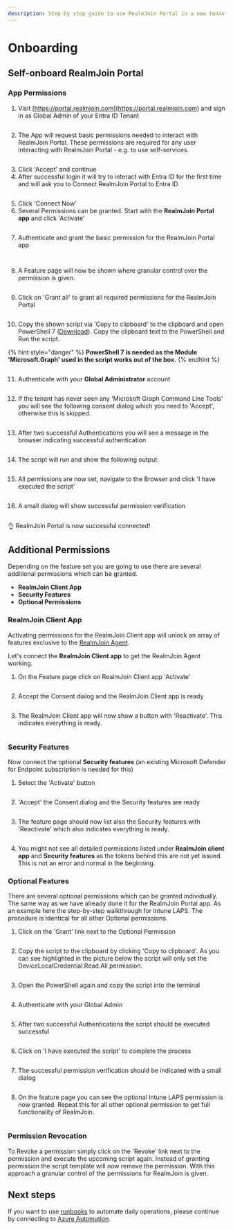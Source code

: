 ```yaml
---
description: Step by step guide to use RealmJoin Portal in a new tenant
---
```


# Onboarding

## Self-onboard RealmJoin Portal

### App Permissions

1. Visit [https://portal.realmjoin.com](https://portal.realmjoin.com) and sign in as Global Admin of your Entra ID Tenant

<figure><img src="../../.gitbook/assets/image (15).png" alt=""><figcaption></figcaption></figure>

2. The App will request basic permissions needed to interact with RealmJoin Portal. These permissions are required for any user interacting with RealmJoin Portal - e.g. to use self-services.

<figure><img src="../../.gitbook/assets/image (16).png" alt=""><figcaption></figcaption></figure>

3. Click 'Accept' and continue
4. After successful login it will try to interact with Entra ID for the first time and will ask you to Connect RealmJoin Portal to Entra ID

<figure><img src="../../.gitbook/assets/image (13).png" alt=""><figcaption></figcaption></figure>

5. Click 'Connect Now'
6. Several Permissions can be granted. Start with the **RealmJoin Portal app** and click 'Activate'

<figure><img src="../../.gitbook/assets/image (14).png" alt=""><figcaption></figcaption></figure>

7. Authenticate and grant the basic permission for the RealmJoin Portal app

<figure><img src="../../.gitbook/assets/image (17).png" alt=""><figcaption></figcaption></figure>

<figure><img src="../../.gitbook/assets/image (18).png" alt=""><figcaption></figcaption></figure>

8. A Feature page will now be shown where granular control over the permission is given.

<figure><img src="../../.gitbook/assets/image (19).png" alt=""><figcaption></figcaption></figure>

9. Click on 'Grant all' to grant all required permissions for the RealmJoin Portal

<figure><img src="../../.gitbook/assets/image (20).png" alt=""><figcaption></figcaption></figure>

10. Copy the shown script via 'Copy to clipboard' to the clipboard and open PowerShell 7 ([Download](https://github.com/PowerShell/PowerShell/releases)). Copy the clipboard text to the PowerShell and Run the script.

{% hint style="danger" %}
**PowerShell 7 is needed as the Module 'Microsoft.Graph' used in the script works out of the box.**
{% endhint %}

<figure><img src="../../.gitbook/assets/image (21).png" alt=""><figcaption></figcaption></figure>

11. Authenticate with your **Global Administrator** account

<figure><img src="../../.gitbook/assets/image (22).png" alt=""><figcaption></figcaption></figure>

12. If the tenant has never seen any 'Microsoft Graph Command Line Tools' you will see the following consent dialog which you need to 'Accept', otherwise this is skipped.

<figure><img src="../../.gitbook/assets/image (23).png" alt=""><figcaption></figcaption></figure>

13. After two successful Authentications you will see a message in the browser indicating successful authentication

<figure><img src="../../.gitbook/assets/image (24).png" alt=""><figcaption></figcaption></figure>

14. The script will run and show the following output:

<figure><img src="../../.gitbook/assets/image (25).png" alt=""><figcaption></figcaption></figure>

15. All permissions are now set, navigate to the Browser and click 'I have executed the script'

<figure><img src="../../.gitbook/assets/image (26).png" alt=""><figcaption></figcaption></figure>

16. A small dialog will show successful permission verification

<figure><img src="../../.gitbook/assets/image (27).png" alt=""><figcaption></figcaption></figure>

👌 RealmJoin Portal is now successful connected!

## Additional Permissions

Depending on the feature set you are going to use there are several additional permissions which can be granted.

* **RealmJoin Client App**
* **Security Features**
* **Optional Permissions**



### RealmJoin Client App

Activating permissions for the RealmJoin Client app will unlock an array of features exclusive to the [RealmJoin Agent](../realmjoin-agent/realmjoin-client/).

Let's connect the **RealmJoin Client app** to get the RealmJoin Agent working.

1. On the Feature page click on RealmJoin Client app 'Activate'

<figure><img src="../../.gitbook/assets/image (28).png" alt=""><figcaption></figcaption></figure>

2. Accept the Consent dialog and the RealmJoin Client app is ready

<figure><img src="../../.gitbook/assets/image (29).png" alt=""><figcaption></figcaption></figure>

3. The RealmJoin Client app will now show a button with 'Reactivate'. This indicates everything is ready.

<figure><img src="../../.gitbook/assets/image (30).png" alt=""><figcaption></figcaption></figure>



### Security Features

Now connect the optional **Security features** (an existing Microsoft Defender for Endpoint subscription is needed for this)

1. Select the 'Activate' button

<figure><img src="../../.gitbook/assets/image (31).png" alt=""><figcaption></figcaption></figure>

2. 'Accept' the Consent dialog and the Security features are ready

<figure><img src="../../.gitbook/assets/image (32).png" alt=""><figcaption></figcaption></figure>

3. The feature page should now list also the Security features with 'Reactivate' which also indicates everything is ready.

<figure><img src="../../.gitbook/assets/image (33).png" alt=""><figcaption></figcaption></figure>

4. You might not see all detailed permissions listed under **RealmJoin client app** and **Security features** as the tokens behind this are not yet issued. This is not an error and normal in the beginning.



### Optional Features

There are several optional permissions which can be granted individually. The same way as we have already done it for the RealmJoin Portal app. As an example here the step-by-step walkthrough for Intune LAPS. The procedure is identical for all other Optional permissions.

1. Click on the 'Grant' link next to the Optional Permission

<figure><img src="../../.gitbook/assets/image (34).png" alt=""><figcaption></figcaption></figure>

2. Copy the script to the clipboard by clicking 'Copy to clipboard'. As you can see highlighted in the picture below the script will only set the DeviceLocalCredential.Read.All permission.&#x20;

<figure><img src="../../.gitbook/assets/image (35).png" alt=""><figcaption></figcaption></figure>

3. Open the PowerShell again and copy the script into the terminal

<figure><img src="../../.gitbook/assets/image (36).png" alt=""><figcaption></figcaption></figure>

4. Authenticate with your Global Admin

<figure><img src="../../.gitbook/assets/image (37).png" alt=""><figcaption></figcaption></figure>

5. After two successful Authentications the script should be executed successful

<figure><img src="../../.gitbook/assets/image (38).png" alt=""><figcaption></figcaption></figure>

6. Click on 'I have executed the script' to complete the process

<figure><img src="../../.gitbook/assets/image (39).png" alt=""><figcaption></figcaption></figure>

7. The successful permission verification should be indicated with a small dialog

<figure><img src="../../.gitbook/assets/image (40).png" alt=""><figcaption></figcaption></figure>

8. On the feature page you can see the optional Intune LAPS permission is now granted. Repeat this for all other optional permission to get full functionality of RealmJoin.

<figure><img src="../../.gitbook/assets/image (43).png" alt=""><figcaption></figcaption></figure>

### Permission Revocation

To Revoke a permission simply click on the 'Revoke' link next to the permission and execute the upcoming script again. Instead of granting permission the script template will now remove the permission. With this approach a granular control of the permissions for RealmJoin is given.



## Next steps

If you want to use [runbooks](../automation/runbooks/) to automate daily operations, please continue by connecting to [Azure Automation](../automation/connecting-azure-automation/).
